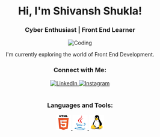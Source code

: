 <div align="center">
    <h1>Hi, I'm Shivansh Shukla!</h1>
    <h3>Cyber Enthusiast | Front End Learner</h3>
    <img src="https://media.giphy.com/media/bGgsc5mWoryfgKBx1u/giphy.gif" alt="Coding" width="400">
</div>

<p align="center">
    I'm currently exploring the world of Front End Development.
</p>

<div align="center">
    <h3>Connect with Me:</h3>
    <a href="https://www.linkedin.com/in/shivansh-shukla-671947222/" target="_blank">
        <img src="https://raw.githubusercontent.com/rahuldkjain/github-profile-readme-generator/master/src/images/icons/Social/linked-in-alt.svg" alt="LinkedIn" height="30" width="40">
    </a>
    <a href="https://www.instagram.com/_.vasu2004._/" target="_blank">
        <img src="https://raw.githubusercontent.com/rahuldkjain/github-profile-readme-generator/master/src/images/icons/Social/instagram.svg" alt="Instagram" height="30" width="40">
    </a>
</div>

<br>

<div align="center">
    <h3>Languages and Tools:</h3>
    <a href="https://www.w3.org/html/" target="_blank">
        <img src="https://raw.githubusercontent.com/devicons/devicon/master/icons/html5/html5-original-wordmark.svg" alt="HTML5" width="40" height="40">
    </a>
    <a href="https://www.java.com" target="_blank">
        <img src="https://raw.githubusercontent.com/devicons/devicon/master/icons/java/java-original.svg" alt="Java" width="40" height="40">
    </a>
    <a href="https://www.linux.org/" target="_blank">
        <img src="https://raw.githubusercontent.com/devicons/devicon/master/icons/linux/linux-original.svg" alt="Linux" width="40" height="40">
        
   
</div>


